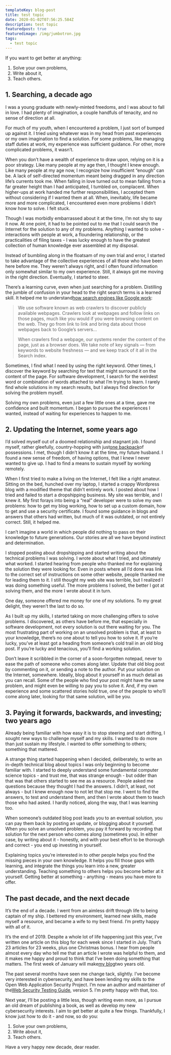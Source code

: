 ```yaml
---
templateKey: blog-post
title: test topic
date: 2020-01-02T07:56:25.584Z
description: test topic
featuredpost: true
featuredimage: /img/jumbotron.jpg
tags:
  - test topic
---
```

<!--StartFragment-->

If you want to get better at anything:

1. Solve your own problems,
2. Write about it,
3. Teach others.

## 1. Searching, a decade ago

I was a young graduate with newly-minted freedoms, and I was about to fall in love. I had plenty of imagination, a couple handfuls of tenacity, and no sense of direction at all.

For much of my youth, when I encountered a problem, I just sort of bumped up against it. I tried using whatever was in my head from past experiences or my own imagination to find a solution. For some problems, like managing staff duties at work, my experience was sufficient guidance. For other, more complicated problems, it wasn’t.

When you don’t have a wealth of experience to draw upon, relying on it is a poor strategy. Like many people at my age then, I thought I knew enough. Like many people at my age now, I recognize how insufficient “enough” can be. A lack of self-directed momentum meant being dragged in any direction life’s currents took me. When falling in love turned out to mean falling from a far greater height than I had anticipated, I tumbled on, complacent. When higher-ups at work handed me further responsibilities, I accepted them without considering if I wanted them at all. When, inevitably, life became more and more complicated, I encountered even more problems I didn’t know how to solve. I felt stuck.

Though I was morbidly embarrassed about it at the time, I’m not shy to say it now. At one point, it had to be pointed out to me that I could search the Internet for the solution to any of my problems. Anything I wanted to solve - interactions with people at work, a floundering relationship, or the practicalities of filing taxes - I was lucky enough to have the greatest collection of human knowledge ever assembled at my disposal.

Instead of bumbling along in the floatsam of my own trial and error, I started to take advantage of the collective experiences of all those who have been here before me. They weren’t always right, and I often found information only somewhat similar to my own experience. Still, it always got me moving in the right direction. Eventually, I started to steer.

There’s a learning curve, even when just searching for a problem. Distilling the jumble of confusion in your head to the right search terms is a learned skill. It helped me to understand[how search engines like Google work](https://www.google.com/search/howsearchworks/crawling-indexing/):

> We use software known as web crawlers to discover publicly available webpages. Crawlers look at webpages and follow links on those pages, much like you would if you were browsing content on the web. They go from link to link and bring data about those webpages back to Google’s servers…
>
> When crawlers find a webpage, our systems render the content of the page, just as a browser does. We take note of key signals — from keywords to website freshness — and we keep track of it all in the Search index.

Sometimes, I find what I need by using the right keyword. Other times, I discover the keyword by searching for text that might surround it on the content of the page. For software development, I search for the weirdest word or combination of words attached to what I’m trying to learn. I rarely find whole solutions in my search results, but I always find direction for solving the problem myself.

Solving my own problems, even just a few little ones at a time, gave me confidence and built momentum. I began to pursue the experiences I wanted, instead of waiting for experiences to happen to me.

## 2. Updating the Internet, some years ago

I’d solved myself out of a doomed relationship and stagnant job. I found myself, rather gleefully, country-hopping with just[one backpack](https://heronebag.com/)of possessions. I met, though I didn’t know it at the time, my future husband. I found a new sense of freedom, of having options, that I knew I never wanted to give up. I had to find a means to sustain myself by working remotely.

When I first tried to make a living on the Internet, I felt like a right amateur. Sitting on the bed, hunched over my laptop, I started a crappy Wordpress blog with a modified theme that didn’t entirely work. I posted about how I tried and failed to start a dropshipping business. My site was terrible, and I knew it. My first forays into being a “real” developer were to solve my own problems: how to get my blog working, how to set up a custom domain, how to get and use a security certificate. I found some guidance in blogs and answers that others had written, but much of it was outdated, or not entirely correct. Still, it helped me.

I can’t imagine a world in which people did nothing to pass on their knowledge to future generations. Our stories are all we have beyond instinct and determination.

I stopped posting about dropshipping and started writing about the technical problems I was solving. I wrote about what I tried, and ultimately what worked. I started hearing from people who thanked me for explaining the solution they were looking for. Even in posts where all I’d done was link to the correct set of instructions on some other website, people thanked me for leading them to it. I still thought my web site was terrible, but I realized I was doing something useful. The more problems I solved, the better I got at solving them, and the more I wrote about it in turn.

One day, someone offered me money for one of my solutions. To my great delight, they weren’t the last to do so.

As I built up my skills, I started taking on more challenging offers to solve problems. I discovered, as others have before me, that especially in software development, not every solution is out there waiting for you. The most frustrating part of working on an unsolved problem is that, at least to your knowledge, there’s no one about to tell you how to solve it. If you’re lucky, you’ve at least got a heading from someone’s cold trail in an old blog post. If you’re lucky and tenacious, you’ll find a working solution.

Don’t leave it scribbled in the corner of a soon-forgotten notepad, never to ease the path of someone who comes along later. Update that old blog post by commenting on it, or sending a note to the author. Put your solution on the Internet, somewhere. Ideally, blog about it yourself in as much detail as you can recall. Some of the people who find your post might have the same problem, and might even be willing to pay you to solve it. And, if my own experience and some scattered stories hold true, one of the people to who’ll come along later, looking for that same solution, will be you.

## 3. Paying it forwards, backwards, and investing; two years ago

Already being familiar with how easy it is to stop steering and start drifting, I sought new ways to challenge myself and my skills. I wanted to do more than just sustain my lifestyle. I wanted to offer something to others; something that mattered.

A strange thing started happening when I decided, deliberately, to write an in-depth technical blog about topics I was only beginning to become familiar with. I started to deeply understand some fundamental computer science topics - and trust me, that was strange enough - but odder than that was that others started to see me as a resource. People asked me questions because they thought I had the answers. I didn’t, at least, not always - but I knew enough now to not let that stop me. I went to find the answers, to test and understand them, and then I wrote about them to teach those who had asked. I hardly noticed, along the way, that I was learning too.

When someone’s outdated blog post leads you to an eventual solution, you can pay them back by posting an update, or blogging about it yourself. When you solve an unsolved problem, you pay it forward by recording that solution for the next person who comes along (sometimes you). In either case, by writing about it - honestly, and with your best effort to be thorough and correct - you end up investing in yourself.

Explaining topics you’re interested in to other people helps you find the missing pieces in your own knowledge. It helps you fill those gaps with learning, and integrate the things you learn into a new, greater understanding. Teaching something to others helps you become better at it yourself. Getting better at something - anything - means you have more to offer.

## The past decade, and the next decade

It’s the end of a decade. I went from an aimless drift through life to being captain of my ship. I bettered my environment, learned new skills, made myself a resource, and became a wife to my best friend. I’m pretty happy with all of it.

It’s the end of 2019. Despite a whole lot of life happening just this year, I’ve written one article on this blog for each week since I started in July. That’s 23 articles for 23 weeks, plus one Christmas bonus. I hear from people almost every day who tell me that an article I wrote was helpful to them, and it makes me happy and proud to think that I’ve been doing something that matters. The first week of January will make[my blog](https://victoria.dev/)two years old.

The past several months have seen me change tack, slightly. I’ve become very interested in cybersecurity, and have been lending my skills to the Open Web Application Security Project. I’m now an author and maintainer of the[Web Security Testing Guide](https://github.com/OWASP/wstg), version 5. I’m pretty happy with that, too.

Next year, I’ll be posting a little less, though writing even more, as I pursue an old dream of publishing a book, as well as develop my new cybersecurity interests. I aim to get better at quite a few things. Thankfully, I know just how to do it - and now, so do you:

1. Solve your own problems,
2. Write about it,
3. Teach others.

Have a very happy new decade, dear reader.

<!--EndFragment-->
